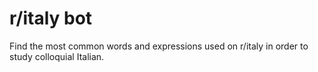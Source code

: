 # r/italy bot
Find the most common words and expressions used on r/italy in order to study colloquial Italian.